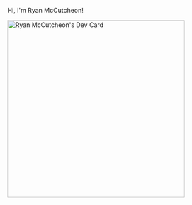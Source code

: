 <!-- [![Typing SVG](https://readme-typing-svg.herokuapp.com/?lines=Hi,%20I'm%20Ryan%20McCutcheon;Full-stack%20React%20developer;)](https://git.io/typing-svg) -->
Hi, I'm Ryan McCutcheon!
<!-- [![GitHub Streak](https://github-readme-streak-stats.herokuapp.com/?user=ryanmccutcheon21)](https://git.io/streak-stats) -->

<a href="https://app.daily.dev/ryanmccutcheon2"><img src="https://api.daily.dev/devcards/dd74d385d0614b7e88223643e1b7e56a.png?r=i7r" width="400" alt="Ryan McCutcheon's Dev Card"/></a>

